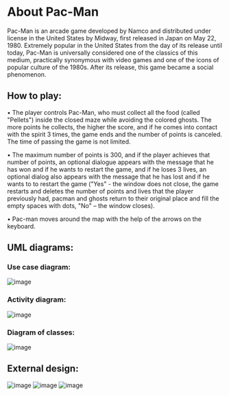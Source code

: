 # About Pac-Man
Pac-Man is an arcade game developed by Namco and distributed under license in the United States by Midway, 
first released in Japan on May 22, 1980. Extremely popular in the United States from the day of its release until today, 
Pac-Man is universally considered one of the classics of this medium, practically synonymous with video games and one of the 
icons of popular culture of the 1980s. After its release, this game became a social phenomenon.

## How to play:
• The player controls Pac-Man, who must collect all the food (called "Pellets") inside the closed maze while avoiding the 
colored ghosts. The more points he collects, the higher the score, and if he comes into contact with the spirit 3 times, 
the game ends and the number of points is canceled. The time of passing the game is not limited.

• The maximum number of points is 300, and if the player achieves that number of points, an optional dialogue appears with
the message that he has won and if he wants to restart the game, and if he loses 3 lives, an optional dialog also appears 
with the message that he has lost and if he wants to to restart the game ("Yes" - the window does not close, the game restarts 
and deletes the number of points and lives that the player previously had, pacman and ghosts return to their original place and 
fill the empty spaces with dots, "No" – the window closes).

• Pac-man moves around the map with the help of the arrows on the keyboard.

## UML diagrams:

### Use case diagram:
![image](https://github.com/GitLN01/pac-man-java-game/assets/96472419/4d7dd848-a50c-4364-97b7-88422266fa2d)

### Activity diagram:
![image](https://github.com/GitLN01/pac-man-java-game/assets/96472419/bbd1f39b-e2a1-4e00-939b-f84ae3231075)

### Diagram of classes:
![image](https://github.com/GitLN01/pac-man-java-game/assets/96472419/b849a901-b89b-40f4-9f0c-abbbf7d1cc62)

## External design:

![image](https://github.com/GitLN01/pac-man-java-game/assets/96472419/346df61b-537b-427e-816b-d448d5061a2e) ![image](https://github.com/GitLN01/pac-man-java-game/assets/96472419/f0ebd955-e8ec-445a-9b1a-0c1ada193033) ![image](https://github.com/GitLN01/pac-man-java-game/assets/96472419/02c1b271-d2bd-4677-b13c-1e028ef0a0eb)
